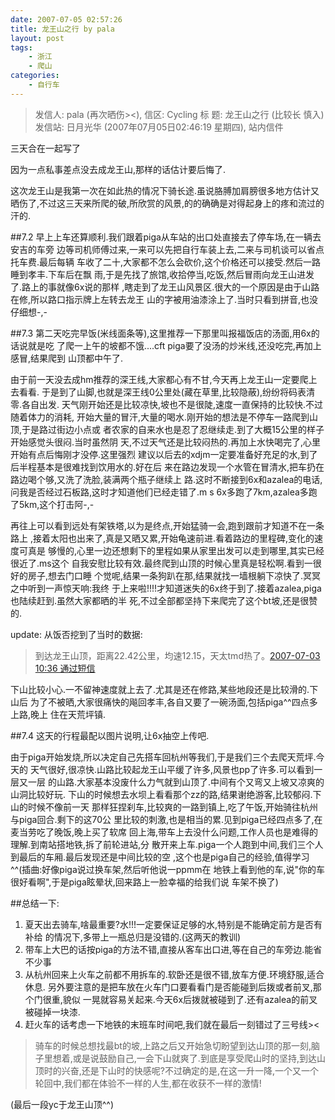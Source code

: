 ```yaml
---
date: 2007-07-05 02:57:26
title: 龙王山之行 by pala
layout: post
tags:
    - 浙江
    - 爬山
categories:
    - 自行车
---
```

>发信人: pala (再次晒伤><), 信区: Cycling
>标 题: 龙王山之行 (比较长 慎入)
>发信站: 日月光华 (2007年07月05日02:46:19 星期四), 站内信件

三天合在一起写了

因为一点私事差点没去成龙王山,那样的话估计要后悔了.

这次龙王山是我第一次在如此热的情况下骑长途.虽说胳膊加肩膀很多地方估计又晒伤了,不过这三天来所爬的破,所欣赏的风景,的的确确是对得起身上的疼和流过的汗的.

##7.2
早上上车还算顺利.我们跟着piga从车站的出口处直接去了停车场,在一辆去安吉的车旁
边等司机师傅过来,一来可以先把自行车装上去,二来与司机谈可以省点托车费.最后每辆
车收了二十,大家都不怎么会砍价,这个价格还可以接受.然后一路睡到孝丰.下车后在飘
雨,于是先找了旅馆,收拾停当,吃饭,然后冒雨向龙王山进发了.路上的事就像6x说的那样
,瞎走到了龙王山风景区.很大的一个原因是由于山路在修,所以路口指示牌上左转去龙王
山的字被用油漆涂上了.当时只看到拼音,也没仔细想-,-

##7.3
第二天吃完早饭(米线面条等),这里推荐一下那里叫报福饭店的汤面,用6x的话说就是吃
了爬一上午的坡都不饿....cft piga要了没汤的炒米线,还没吃完,再加上感冒,结果爬到
山顶都中午了.

由于前一天没去成hm推荐的深王线,大家都心有不甘,今天再上龙王山一定要爬上去看看.
于是到了山脚,也就是深王线0公里处(藏在草里,比较隐蔽),纷纷将码表清零.各自出发.
天气刚开始还是比较凉快,坡也不是很陡,速度一直保持的比较快.不过随着体力的消耗,
开始大量的冒汗,大量的喝水.刚开始的想法是不停车一路爬到山顶,于是路过街边小点或
者农家的自来水也是忍了忍继续走.到了大概15公里的样子开始感觉头很闷.当时虽然阴
天,不过天气还是比较闷热的.再加上水快喝完了,心里开始有点后悔刚才没停.这里强烈
建议以后去的xdjm一定要准备好充足的水,到了后半程基本是很难找到饮用水的.好在后
来在路边发现一个水管在冒清水,把车扔在路边喝个够,又洗了洗脸,装满两个瓶子继续上
路.这时不断接到6x和azalea的电话,问我是否经过石板路,这时才知道他们已经走错了.m
s 6x多跑了7km,azalea多跑了5km,这个打击阿-,-

再往上可以看到远处有架铁塔,以为是终点,开始猛骑一会,跑到跟前才知道不在一条路上
,接着太阳也出来了,真是又晒又累,开始龟速前进.看着路边的里程碑,变化的速度可真是
够慢的,心里一边还想剩下的里程如果从家里出发可以走到哪里,其实已经很近了.ms这个
自我安慰比较有效.最终爬到山顶的时候心里真是轻松啊.看到一很好的房子,想去门口睡
个觉呢,结果一条狗趴在那,结果就找一墙根躺下凉快了.冥冥之中听到一声惊天响:我终
于上来啦!!!!才知道迷失的6x终于到了.接着azalea,piga也陆续赶到.虽然大家都晒的半
死,不过全部都坚持下来爬完了这个bt坡,还是很赞的.

update: 从饭否挖到了当时的数据:
>到达龙王山顶，距离22.42公里，均速12.15，天太tmd热了。[2007-07-03 10:36 通过短信](http://fanfou.com/statuses/xtWVdnN3En4)

下山比较小心.一不留神速度就上去了.尤其是还在修路,某些地段还是比较滑的.下山后
为了不被晒,大家很痛快的飚回孝丰,各自又要了一碗汤面,包括piga^^四点多上路,晚上
住在天荒坪镇.

##7.4
这天的行程最配以图片说明,让6x抽空上传吧.

由于piga开始发烧,所以决定自己先搭车回杭州等我们,于是我们三个去爬天荒坪.今天的
天气很好,很凉快.山路比较起龙王山平缓了许多,风景也pp了许多.可以看到一层又一层
的山路.大家基本没废什么力气就到山顶了.中间有个又弯又上坡又凉爽的山洞比较好玩.
下山的时候想去水坝上看看那个zz的路,结果谢绝游客,比较郁闷.下山的时候不像前一天
那样狂捏刹车,比较爽的一路到镇上,吃了午饭,开始骑往杭州与piga回合.剩下的这70公
里比较的刺激,也是相当的累.见到piga已经四点多了,在麦当劳吃了晚饭,晚上买了软席
回上海,带车上去没什么问题,工作人员也是难得的理解.到南站搭地铁,拆了前轮进站,分
散开来上车.piga一个人跑到中间,我们三个人到最后的车厢.最后发现还是中间比较的空
,这个也是piga自己的经验,值得学习^^(插曲:好像piga说过换车架,然后听他说一ppmm在
地铁上看到他的车,说"你的车很好看啊",于是piga眩晕状,回来路上一脸幸福的给我们说
车架不换了)

##总结一下:
1. 夏天出去骑车,啥最重要?水!!!一定要保证足够的水,特别是不能确定前方是否有补给
的情况下,多带上一瓶总归是没错的.(这两天的教训)
2. 带车上大巴的话按piga的方法不错,直接从客车出口进,等在自己的车旁边.能省不少事
3. 从杭州回来上火车之前都不用拆车的.软卧还是很不错,放车方便.环境舒服,适合休息.
另外要注意的是把车放在火车门口要看看门是否能碰到后拨或者前叉,那个门很重,貌似
一晃就容易关起来.今天6x后拨就被碰到了.还有azalea的前叉被碰掉一块漆.
4. 赶火车的话考虑一下地铁的末班车时间吧,我们就在最后一刻错过了三号线&gt;&lt;

>骑车的时候总想找最bt的坡,上路之后又开始急切盼望到达山顶的那一刻,脑子里想着,或是说鼓励自己,一会下山就爽了.到底是享受爬山时的坚持,到达山顶时的兴奋,还是下山时的快感呢?不过确定的是,在这一升一降,一个又一个轮回中,我们都在体验不一样的人生,都在收获不一样的激情!

(最后一段yc于龙王山顶^^)
